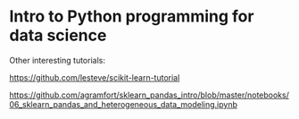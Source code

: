 # Intro to Python programming for data science

Other interesting tutorials:

https://github.com/lesteve/scikit-learn-tutorial

https://github.com/agramfort/sklearn_pandas_intro/blob/master/notebooks/06_sklearn_pandas_and_heterogeneous_data_modeling.ipynb
